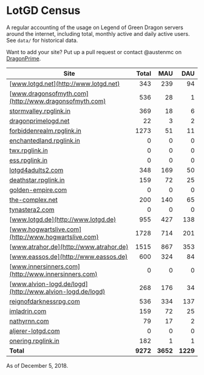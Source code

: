 # LotGD Census
A regular accounting of the usage on Legend of Green Dragon servers around the internet, including total, monthly active and daily active users. See `data/` for historical data.

Want to add your site? Put up a pull request or contact @austenmc on [DragonPrime](http://dragonprime.net).


Site | Total | MAU | DAU
--- | ---:| ---:| ---:
[www.lotgd.net](http://www.lotgd.net)|343|239|94
[www.dragonsofmyth.com](http://www.dragonsofmyth.com)|536|28|1
[stormvalley.rpglink.in](http://stormvalley.rpglink.in)|369|18|6
[dragonprimelogd.net](http://dragonprimelogd.net)|22|3|2
[forbiddenrealm.rpglink.in](http://forbiddenrealm.rpglink.in)|1273|51|11
[enchantedland.rpglink.in](http://enchantedland.rpglink.in)|0|0|0
[twx.rpglink.in](http://twx.rpglink.in)|0|0|0
[ess.rpglink.in](http://ess.rpglink.in)|0|0|0
[lotgd4adults2.com](http://lotgd4adults2.com)|348|169|50
[deathstar.rpglink.in](http://deathstar.rpglink.in)|159|72|25
[golden-empire.com](http://golden-empire.com)|0|0|0
[the-complex.net](http://the-complex.net)|200|140|65
[tynastera2.com](http://tynastera2.com)|0|0|0
[www.lotgd.de](http://www.lotgd.de)|955|427|138
[www.hogwartslive.com](http://www.hogwartslive.com)|1728|714|201
[www.atrahor.de](http://www.atrahor.de)|1515|867|353
[www.eassos.de](http://www.eassos.de)|600|324|84
[www.innersinners.com](http://www.innersinners.com)|0|0|0
[www.alvion-logd.de/logd](http://www.alvion-logd.de/logd)|268|176|34
[reignofdarknessrpg.com](http://reignofdarknessrpg.com)|536|334|137
[imladrin.com](http://imladrin.com)|159|72|25
[nathyrnn.com](http://nathyrnn.com)|79|17|2
[aljerer-lotgd.com](http://aljerer-lotgd.com)|0|0|0
[onering.rpglink.in](http://onering.rpglink.in)|182|1|1
**Total**|**9272**|**3652**|**1229**

As of December 5, 2018.
